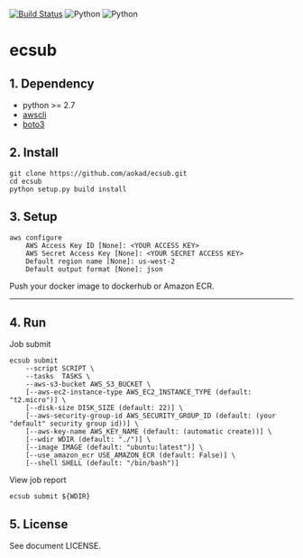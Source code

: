 [![Build Status](https://travis-ci.org/aokad/ecsub.svg?branch=master)](https://travis-ci.org/aokad/ecsub)
![Python](https://img.shields.io/badge/python-2.7-blue.svg)
![Python](https://img.shields.io/badge/python-3.x-blue.svg)

# ecsub

## 1. Dependency

 - python >= 2.7
 - [awscli](https://docs.aws.amazon.com/streams/latest/dev/kinesis-tutorial-cli-installation.html)
 - [boto3](https://github.com/boto/boto3)

## 2. Install

```
git clone https://github.com/aokad/ecsub.git
cd ecsub
python setup.py build install
```

## 3. Setup

```
aws configure
    AWS Access Key ID [None]: <YOUR ACCESS KEY>
    AWS Secret Access Key [None]: <YOUR SECRET ACCESS KEY>
    Default region name [None]: us-west-2
    Default output format [None]: json
```

Push your docker image to dockerhub or Amazon ECR.

-------------------------------------------------------------------------

## 4. Run

Job submit

```
ecsub submit
    --script SCRIPT \
    --tasks  TASKS \
    --aws-s3-bucket AWS_S3_BUCKET \
    [--aws-ec2-instance-type AWS_EC2_INSTANCE_TYPE (default: "t2.micro")] \
    [--disk-size DISK_SIZE (default: 22)] \
    [--aws-security-group-id AWS_SECURITY_GROUP_ID (default: (your "default" security group id))] \
    [--aws-key-name AWS_KEY_NAME (default: (automatic create))] \
    [--wdir WDIR (default: "./")] \
    [--image IMAGE (default: "ubuntu:latest")] \
    [--use_amazon_ecr USE_AMAZON_ECR (default: False)] \
    [--shell SHELL (default: "/bin/bash")]
```

View job report

```
ecsub submit ${WDIR}
```

## 5. License 

See document LICENSE.
